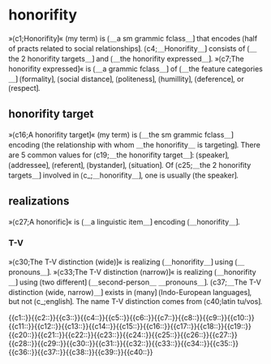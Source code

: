 # honorifity

»⟮c1;Honorifity⟯« (my term) is ⟮＿a sm grammic fclass＿⟯ that encodes ⟮half of practs related to social relationships⟯.
⟮c4;＿Honorifity＿⟯ consists of ⟮＿the 2 honorifity targets＿⟯ and ⟮＿the honorifity expressed＿⟯.
»⟮c7;The honorifity expressed⟯« is ⟮＿a grammic fclass＿⟯ of ⟮＿the feature categories＿⟯ ⟮formality⟯, ⟮social distance⟯, ⟮politeness⟯, ⟮humillity⟯, ⟮deference⟯, or ⟮respect⟯.

## honorifity target

»⟮c16;A honorifity target⟯« (my term) is ⟮＿the sm grammic fclass＿⟯ encoding ⟮the relationship with whom ＿the honorifity＿ is targeting⟯.
There are 5 common values for ⟮c19;＿the honorifity target＿⟯: ⟮speaker⟯, ⟮addressee⟯, ⟮referent⟯, ⟮bystander⟯, ⟮situation⟯.
Of ⟮c25;＿the 2 honorifity targets＿⟯ involved in ⟮c_;＿honorifity＿⟯, one is usually ⟮the speaker⟯.

## realizations

»⟮c27;A honorific⟯« is ⟮＿a linguistic item＿⟯ encoding ⟮＿honorifity＿⟯.

### T-V

»⟮c30;The T-V distinction (wide)⟯« is realizing ⟮＿honorifity＿⟯ using ⟮＿pronouns＿⟯.
»⟮c33;The T-V distinction (narrow)⟯« is realizing ⟮＿honorifity＿⟯ using ⟮two different⟯ ⟮＿second-person＿ ＿pronouns＿⟯.
⟮c37;＿The T-V distinction (wide, narrow)＿⟯ exists in ⟮many⟯ ⟮Indo-European languages⟯, but not ⟮c_;english⟯.
The name T-V distinction comes from ⟮c40;latin tu/vos⟯.

<span class='cloze-dump'>{{c1::}}{{c2::}}{{c3::}}{{c4::}}{{c5::}}{{c6::}}{{c7::}}{{c8::}}{{c9::}}{{c10::}}{{c11::}}{{c12::}}{{c13::}}{{c14::}}{{c15::}}{{c16::}}{{c17::}}{{c18::}}{{c19::}}{{c20::}}{{c21::}}{{c22::}}{{c23::}}{{c24::}}{{c25::}}{{c26::}}{{c27::}}{{c28::}}{{c29::}}{{c30::}}{{c31::}}{{c32::}}{{c33::}}{{c34::}}{{c35::}}{{c36::}}{{c37::}}{{c38::}}{{c39::}}{{c40::}}</span>